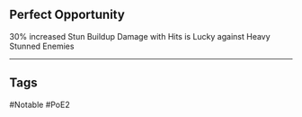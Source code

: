 ## Perfect Opportunity
30% increased Stun Buildup
Damage with Hits is Lucky against Heavy Stunned Enemies

---
## Tags
#Notable
#PoE2
